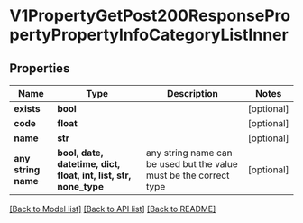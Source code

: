 # V1PropertyGetPost200ResponsePropertyPropertyInfoCategoryListInner


## Properties
Name | Type | Description | Notes
------------ | ------------- | ------------- | -------------
**exists** | **bool** |  | [optional] 
**code** | **float** |  | [optional] 
**name** | **str** |  | [optional] 
**any string name** | **bool, date, datetime, dict, float, int, list, str, none_type** | any string name can be used but the value must be the correct type | [optional]

[[Back to Model list]](../README.md#documentation-for-models) [[Back to API list]](../README.md#documentation-for-api-endpoints) [[Back to README]](../README.md)


